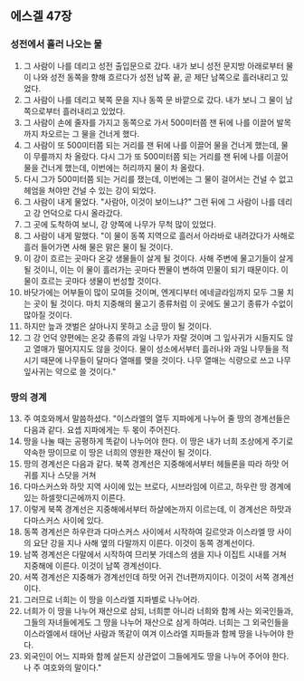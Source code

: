 ## 에스겔 47장

### 성전에서 흘러 나오는 물
1. 그 사람이 나를 데리고 성전 출입문으로 갔다. 내가 보니 성전 문지방 아래로부터 물이 나와 성전 동쪽을 향해 흐르다가 성전 남쪽 끝, 곧 제단 남쪽으로 흘러내리고 있었다.
2. 그 사람이 나를 데리고 북쪽 문을 지나 동쪽 문 바깥으로 갔다. 내가 보니 그 물이 남쪽으로부터 흘러내리고 있었다.
3. 그 사람이 손에 줄자를 가지고 동쪽으로 가서 500미터쯤 잰 뒤에 나를 이끌어 발목까지 차오르는 그 물을 건너게 했다.
4. 그 사람이 또 500미터쯤 되는 거리를 잰 뒤에 나를 이끌어 물을 건너게 했는데, 물이 무릎까지 차 올랐다. 다시 그가 또 500미터쯤 되는 거리를 잰 뒤에 나를 이끌어 물을 건너게 했는데, 이번에는 허리까지 물이 차 올랐다.
5. 다시 그가 500미터쯤 되는 거리를 쟀는데, 이번에는 그 물이 걸어서는 건널 수 없고 헤엄을 쳐야만 건널 수 있는 강이 되었다.
6. 그 사람이 내게 물었다. "사람아, 이것이 보이느냐?" 그런 뒤에 그 사람이 나를 데리고 강 언덕으로 다시 올라갔다.
7. 그 곳에 도착하여 보니, 강 양쪽에 나무가 무척 많이 있었다.
8. 그 사람이 내게 말했다. "이 물이 동쪽 지역으로 흘러서 아라바로 내려갔다가 사해로 흘러 들어가면 사해 물은 맑은 물이 될 것이다.
9. 이 강이 흐르는 곳마다 온갖 생물들이 살게 될 것이다. 사해 주변에 물고기들이 살게 될 것이니, 이는 이 물이 흘러가는 곳마다 짠물이 변하여 민물이 되기 때문이다. 이 물이 흐르는 곳마다 생물이 번성할 것이다.
10. 바닷가에는 어부들이 많이 모여들 것이며, 엔게디부터 에네글라임까지 모두 그물 치는 곳이 될 것이다. 마치 지중해의 물고기 종류처럼 이 곳에도 물고기 종류가 수없이 많아질 것이다.
11. 하지만 늪과 갯벌은 살아나지 못하고 소금 땅이 될 것이다.
12. 그 강 언덕 양편에는 온갖 종류의 과일 나무가 자랄 것이며 그 잎사귀가 시들지도 않고 열매가 떨어지지도 않을 것이다. 물이 성소에서부터 흘러나와 과일 나무들을 적시기 때문에 나무들이 달마다 열매를 맺을 것이다. 나무 열매는 식량으로 쓰고 나무 잎사귀는 약으로 쓸 것이다."
### 땅의 경계
13. 주 여호와께서 말씀하셨다. "이스라엘의 열두 지파에게 나누어 줄 땅의 경계선들은 다음과 같다. 요셉 지파에게는 두 몫이 주어진다.
14. 땅을 나눌 때는 공평하게 똑같이 나누어야 한다. 이 땅은 내가 너희 조상에게 주기로 약속한 땅이므로 이 땅은 너희의 영원한 재산이 될 것이다.
15. 땅의 경계선은 다음과 같다. 북쪽 경계선은 지중해에서부터 헤들론을 따라 하맛 어귀를 지나 스닷을 거쳐
16. 다마스커스와 하맛 지역 사이에 있는 브로다, 시브라임에 이르고, 하우란 땅 경계에 있는 하셀핫디곤에까지 이른다.
17. 이렇게 북쪽 경계선은 지중해에서부터 하살에논까지 이르는데, 이 경계선은 하맛과 다마스커스 사이에 있다.
18. 동쪽 경계선은 하우란과 다마스커스 사이에서 시작하여 길르앗과 이스라엘 땅 사이의 요단 강을 지나 사해 옆의 다말까지 이른다. 이것이 동쪽 경계선이다.
19. 남쪽 경계선은 다말에서 시작하여 므리봇 가데스의 샘을 지나 이집트 시내를 거쳐 지중해에 이른다. 이것이 남쪽 경계선이다.
20. 서쪽 경계선은 지중해가 경계선인데 하맛 어귀 건너편까지이다. 이것이 서쪽 경계선이다.
21. 그러므로 너희는 이 땅을 이스라엘 지파별로 나누어라.
22. 너희가 이 땅을 나누어 재산으로 삼되, 너희뿐 아니라 너희와 함께 사는 외국인들과, 그들의 자녀들에게도 그 땅을 나누어 재산으로 삼게 하여라. 너희는 그 외국인들을 이스라엘에서 태어난 사람과 똑같이 여겨 이스라엘 지파들과 함께 땅을 나누어야 한다.
23. 외국인이 어느 지파와 함께 살든지 상관없이 그들에게도 땅을 나누어 주어야 한다. 나 주 여호와의 말이다."